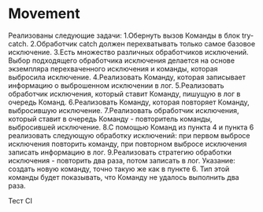 # Movement
Реализованы следующие задачи:
1.Обернуть вызов Команды в блок try-catch.
2.Обработчик catch должен перехватывать только самое базовое исключение.
3.Есть множество различных обработчиков исключений. Выбор подходящего обработчика исключения делается на основе
экземпляра перехваченного исключения и команды, которая выбросила исключение.
4.Реализовать Команду, которая записывает информацию о выброшенном исключении в лог.
5.Реализовать обработчик исключения, который ставит Команду, пишущую в лог в очередь Команд.
6.Реализовать Команду, которая повторяет Команду, выбросившую исключение.
7.Реализовать обработчик исключения, который ставит в очередь Команду - повторитель команды, выбросившей исключение.
8.С помощью Команд из пункта 4 и пункта 6 реализовать следующую обработку исключений:
при первом выбросе исключения повторить команду, при повторном выбросе исключения записать информацию в лог.
9.Реализовать стратегию обработки исключения - повторить два раза, потом записать в лог. Указание: создать новую
команду, точно такую же как в пункте 6. Тип этой команды будет показывать, что Команду не удалось выполнить два раза.

Тест CI